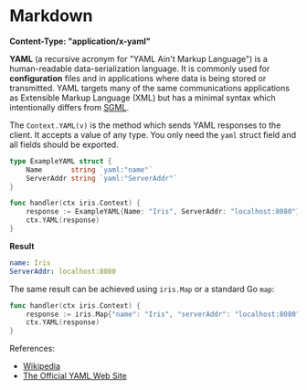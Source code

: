 # Markdown

**Content-Type: "application/x-yaml"**

**YAML** (a recursive acronym for "YAML Ain't Markup Language") is a human-readable data-serialization language. It is commonly used for **configuration** files and in applications where data is being stored or transmitted. YAML targets many of the same communications applications as Extensible Markup Language (XML) but has a minimal syntax which intentionally differs from [SGML](https://en.wikipedia.org/wiki/Standard_Generalized_Markup_Language).

The `Context.YAML(v)` is the method which sends YAML responses to the client. It accepts a value of any type. You only need the `yaml` struct field and all fields should be exported.

```go
type ExampleYAML struct {
	Name       string `yaml:"name"`
	ServerAddr string `yaml:"ServerAddr"`
}

func handler(ctx iris.Context) {
    response := ExampleYAML{Name: "Iris", ServerAddr: "localhost:8080"}
    ctx.YAML(response)
}
```

**Result**

```yaml
name: Iris
ServerAddr: localhost:8080
```

The same result can be achieved using `iris.Map` or a standard Go `map`:

```go
func handler(ctx iris.Context) {
    response := iris.Map{"name": "Iris", "serverAddr": "localhost:8080"}
    ctx.YAML(response)
}
```

References:
- [Wikipedia](https://en.wikipedia.org/wiki/YAML)
- [The Official YAML Web Site](https://yaml.org/)

<!-- slide:break-100 -->
